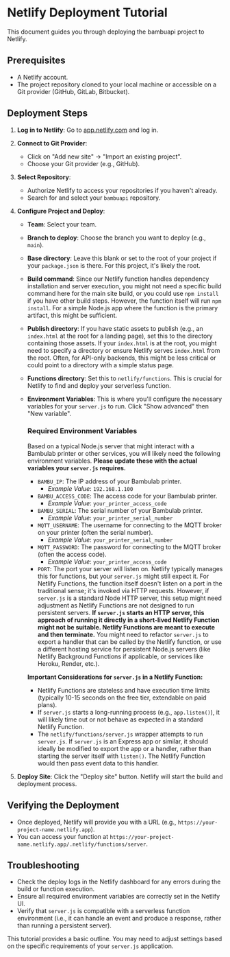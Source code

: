 # Netlify Deployment Tutorial

This document guides you through deploying the bambuapi project to Netlify.

## Prerequisites

- A Netlify account.
- The project repository cloned to your local machine or accessible on a Git provider (GitHub, GitLab, Bitbucket).

## Deployment Steps

1.  **Log in to Netlify**: Go to [app.netlify.com](https://app.netlify.com/) and log in.
2.  **Connect to Git Provider**:
    *   Click on "Add new site" -> "Import an existing project".
    *   Choose your Git provider (e.g., GitHub).
3.  **Select Repository**:
    *   Authorize Netlify to access your repositories if you haven't already.
    *   Search for and select your `bambuapi` repository.
4.  **Configure Project and Deploy**:
    *   **Team**: Select your team.
    *   **Branch to deploy**: Choose the branch you want to deploy (e.g., `main`).
    *   **Base directory**: Leave this blank or set to the root of your project if your `package.json` is there. For this project, it's likely the root.
    *   **Build command**: Since our Netlify function handles dependency installation and server execution, you might not need a specific build command here for the main site build, or you could use `npm install` if you have other build steps. However, the function itself will run `npm install`. For a simple Node.js app where the function is the primary artifact, this might be sufficient.
    *   **Publish directory**: If you have static assets to publish (e.g., an `index.html` at the root for a landing page), set this to the directory containing those assets. If your `index.html` is at the root, you might need to specify a directory or ensure Netlify serves `index.html` from the root. Often, for API-only backends, this might be less critical or could point to a directory with a simple status page.
    *   **Functions directory**: Set this to `netlify/functions`. This is crucial for Netlify to find and deploy your serverless function.
    *   **Environment Variables**: This is where you'll configure the necessary variables for your `server.js` to run. Click "Show advanced" then "New variable".

        ### Required Environment Variables

        Based on a typical Node.js server that might interact with a Bambulab printer or other services, you will likely need the following environment variables. **Please update these with the actual variables your `server.js` requires.**

        *   `BAMBU_IP`: The IP address of your Bambulab printer.
            *   *Example Value*: `192.168.1.100`
        *   `BAMBU_ACCESS_CODE`: The access code for your Bambulab printer.
            *   *Example Value*: `your_printer_access_code`
        *   `BAMBU_SERIAL`: The serial number of your Bambulab printer.
            *   *Example Value*: `your_printer_serial_number`
        *   `MQTT_USERNAME`: The username for connecting to the MQTT broker on your printer (often the serial number).
            *   *Example Value*: `your_printer_serial_number`
        *   `MQTT_PASSWORD`: The password for connecting to the MQTT broker (often the access code).
            *   *Example Value*: `your_printer_access_code`
        *   `PORT`: The port your server will listen on. Netlify typically manages this for functions, but your `server.js` might still expect it. For Netlify Functions, the function itself doesn't listen on a port in the traditional sense; it's invoked via HTTP requests. However, if `server.js` is a standard Node HTTP server, this setup might need adjustment as Netlify Functions are not designed to run persistent servers. **If `server.js` starts an HTTP server, this approach of running it directly in a short-lived Netlify Function might not be suitable. Netlify Functions are meant to execute and then terminate.** You might need to refactor `server.js` to export a handler that can be called by the Netlify function, or use a different hosting service for persistent Node.js servers (like Netlify Background Functions if applicable, or services like Heroku, Render, etc.).

        **Important Considerations for `server.js` in a Netlify Function:**
        *   Netlify Functions are stateless and have execution time limits (typically 10-15 seconds on the free tier, extendable on paid plans).
        *   If `server.js` starts a long-running process (e.g., `app.listen()`), it will likely time out or not behave as expected in a standard Netlify Function.
        *   The `netlify/functions/server.js` wrapper attempts to run `server.js`. If `server.js` is an Express app or similar, it should ideally be modified to export the app or a handler, rather than starting the server itself with `listen()`. The Netlify Function would then pass event data to this handler.

5.  **Deploy Site**: Click the "Deploy site" button. Netlify will start the build and deployment process.

## Verifying the Deployment

*   Once deployed, Netlify will provide you with a URL (e.g., `https://your-project-name.netlify.app`).
*   You can access your function at `https://your-project-name.netlify.app/.netlify/functions/server`.

## Troubleshooting

*   Check the deploy logs in the Netlify dashboard for any errors during the build or function execution.
*   Ensure all required environment variables are correctly set in the Netlify UI.
*   Verify that `server.js` is compatible with a serverless function environment (i.e., it can handle an event and produce a response, rather than running a persistent server).

This tutorial provides a basic outline. You may need to adjust settings based on the specific requirements of your `server.js` application.
